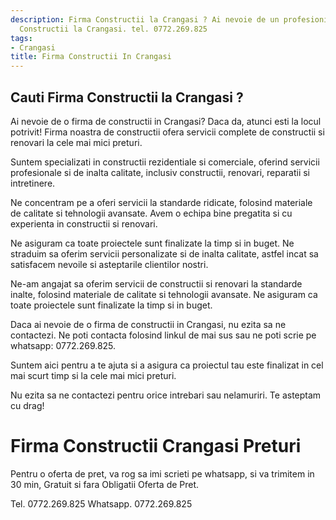 ```yaml
---
description: Firma Constructii la Crangasi ? Ai nevoie de un profesionist in Firma
  Constructii la Crangasi. tel. 0772.269.825
tags:
- Crangasi
title: Firma Constructii In Crangasi
---
```



## Cauti Firma Constructii la Crangasi ?

Ai nevoie de o firma de constructii in Crangasi? Daca da, atunci esti la locul potrivit! Firma noastra de constructii ofera servicii complete de constructii si renovari la cele mai mici preturi. 

Suntem specializati in constructii rezidentiale si comerciale, oferind servicii profesionale si de inalta calitate, inclusiv constructii, renovari, reparatii si intretinere. 

Ne concentram pe a oferi servicii la standarde ridicate, folosind materiale de calitate si tehnologii avansate. Avem o echipa bine pregatita si cu experienta in constructii si renovari. 

Ne asiguram ca toate proiectele sunt finalizate la timp si in buget. Ne straduim sa oferim servicii personalizate si de inalta calitate, astfel incat sa satisfacem nevoile si asteptarile clientilor nostri.

Ne-am angajat sa oferim servicii de constructii si renovari la standarde inalte, folosind materiale de calitate si tehnologii avansate. Ne asiguram ca toate proiectele sunt finalizate la timp si in buget. 

Daca ai nevoie de o firma de constructii in Crangasi, nu ezita sa ne contactezi. Ne poti contacta folosind linkul de mai sus sau ne poti scrie pe whatsapp: 0772.269.825. 

Suntem aici pentru a te ajuta si a asigura ca proiectul tau este finalizat in cel mai scurt timp si la cele mai mici preturi. 

Nu ezita sa ne contactezi pentru orice intrebari sau nelamuriri. Te asteptam cu drag!

# Firma Constructii Crangasi Preturi
Pentru o oferta de pret, va rog sa imi scrieti pe whatsapp, si va trimitem in 30 min, Gratuit si fara Obligatii Oferta de Pret.

Tel. 0772.269.825
Whatsapp. 0772.269.825